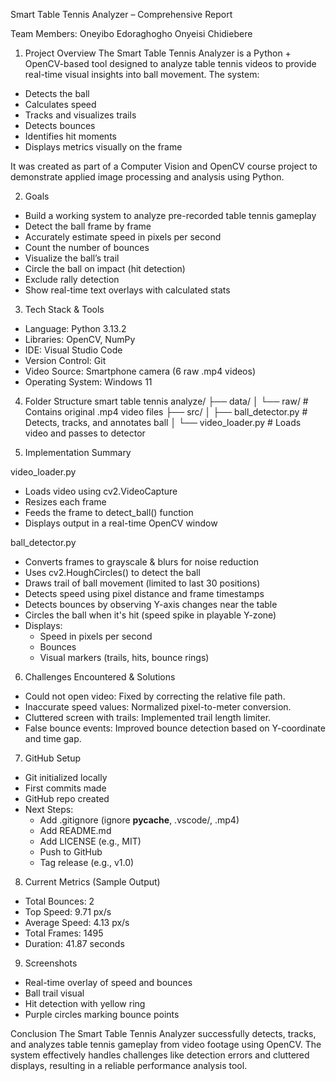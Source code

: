 Smart Table Tennis Analyzer – Comprehensive Report

Team Members:
Oneyibo Edoraghogho
Onyeisi Chidiebere

1. Project Overview
The Smart Table Tennis Analyzer is a Python + OpenCV-based tool designed to analyze table tennis videos to provide real-time visual insights into ball movement. The system:
- Detects the ball
- Calculates speed
- Tracks and visualizes trails
- Detects bounces
- Identifies hit moments
- Displays metrics visually on the frame

It was created as part of a Computer Vision and OpenCV course project to demonstrate applied image processing and analysis using Python.

2. Goals
- Build a working system to analyze pre-recorded table tennis gameplay
- Detect the ball frame by frame
- Accurately estimate speed in pixels per second
- Count the number of bounces
- Visualize the ball’s trail
- Circle the ball on impact (hit detection)
- Exclude rally detection
- Show real-time text overlays with calculated stats

3. Tech Stack & Tools
- Language: Python 3.13.2
- Libraries: OpenCV, NumPy
- IDE: Visual Studio Code
- Version Control: Git
- Video Source: Smartphone camera (6 raw .mp4 videos)
- Operating System: Windows 11

4. Folder Structure
smart table tennis analyze/
├── data/
│   └── raw/                  # Contains original .mp4 video files
├── src/
│   ├── ball_detector.py      # Detects, tracks, and annotates ball
│   └── video_loader.py       # Loads video and passes to detector

5. Implementation Summary

video_loader.py
- Loads video using cv2.VideoCapture
- Resizes each frame
- Feeds the frame to detect_ball() function
- Displays output in a real-time OpenCV window

ball_detector.py
- Converts frames to grayscale & blurs for noise reduction
- Uses cv2.HoughCircles() to detect the ball
- Draws trail of ball movement (limited to last 30 positions)
- Detects speed using pixel distance and frame timestamps
- Detects bounces by observing Y-axis changes near the table
- Circles the ball when it's hit (speed spike in playable Y-zone)
- Displays:
  - Speed in pixels per second
  - Bounces
  - Visual markers (trails, hits, bounce rings)

6. Challenges Encountered & Solutions
- Could not open video: Fixed by correcting the relative file path.
- Inaccurate speed values: Normalized pixel-to-meter conversion.
- Cluttered screen with trails: Implemented trail length limiter.
- False bounce events: Improved bounce detection based on Y-coordinate and time gap.

7. GitHub Setup
- Git initialized locally
- First commits made
- GitHub repo created
- Next Steps:
  - Add .gitignore (ignore __pycache__, .vscode/, .mp4)
  - Add README.md
  - Add LICENSE (e.g., MIT)
  - Push to GitHub
  - Tag release (e.g., v1.0)

8. Current Metrics (Sample Output)
- Total Bounces: 2
- Top Speed: 9.71 px/s
- Average Speed: 4.13 px/s
- Total Frames: 1495
- Duration: 41.87 seconds

9. Screenshots
- Real-time overlay of speed and bounces
- Ball trail visual
- Hit detection with yellow ring
- Purple circles marking bounce points

Conclusion
The Smart Table Tennis Analyzer successfully detects, tracks, and analyzes table tennis gameplay from video footage using OpenCV. 
The system effectively handles challenges like detection errors and cluttered displays, resulting in a reliable performance analysis tool.
